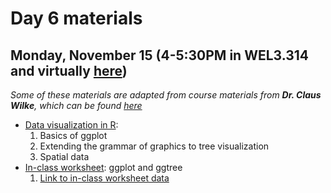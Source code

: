 # Day 6 materials

## Monday, November 15 (4-5:30PM in WEL3.314 and virtually [here](https://utexas.zoom.us/j/94251874050))

*Some of these materials are adapted from course materials from **Dr. Claus Wilke**, which can be found [here]()*

* [Data visualization in R]():
  1. Basics of ggplot
  2. Extending the grammar of graphics to tree visualization
  3. Spatial data
* [In-class worksheet](): ggplot and ggtree
  1. [Link to in-class worksheet data]()
